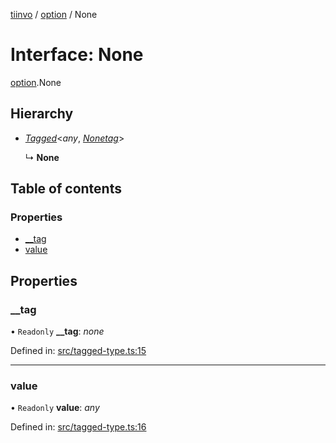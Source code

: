 [tiinvo](../README.md) / [option](../modules/option.md) / None

# Interface: None

[option](../modules/option.md).None

## Hierarchy

* [*Tagged*](../README.md#tagged)<*any*, [*Nonetag*](../modules/option.md#nonetag)\>

  ↳ **None**

## Table of contents

### Properties

- [\_\_tag](option.none.md#__tag)
- [value](option.none.md#value)

## Properties

### \_\_tag

• `Readonly` **\_\_tag**: *none*

Defined in: [src/tagged-type.ts:15](https://github.com/OctoD/tiinvo/blob/ea6e8d4/src/tagged-type.ts#L15)

___

### value

• `Readonly` **value**: *any*

Defined in: [src/tagged-type.ts:16](https://github.com/OctoD/tiinvo/blob/ea6e8d4/src/tagged-type.ts#L16)
